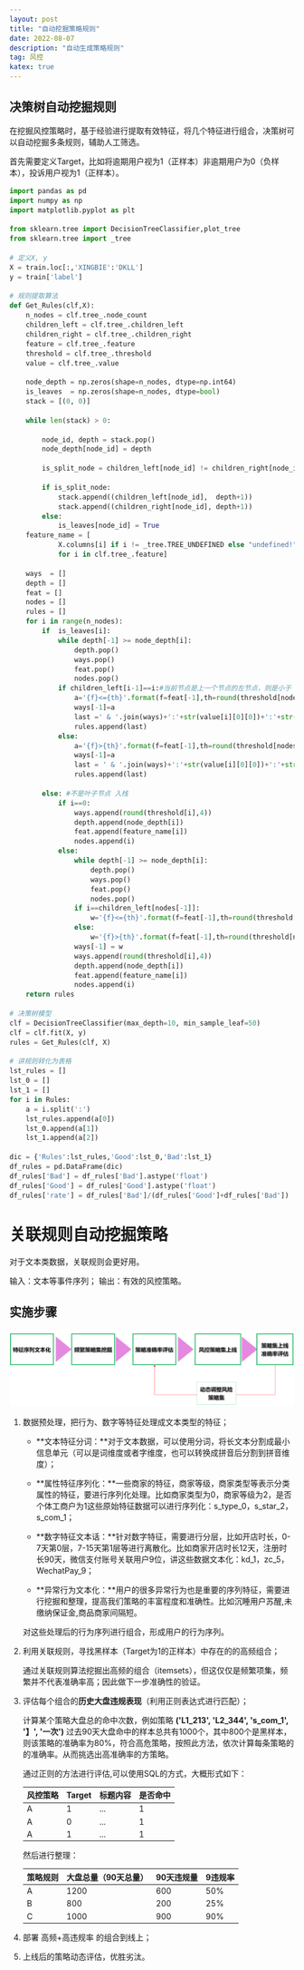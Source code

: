 ```yaml
---
layout: post
title: "自动挖掘策略规则"
date: 2022-08-07
description: "自动生成策略规则"
tag: 风控
katex: true
---
```


## 决策树自动挖掘规则

在挖掘风控策略时，基于经验进行提取有效特征，将几个特征进行组合，决策树可以自动挖掘多条规则，辅助人工筛选。

首先需要定义Target，比如将逾期用户视为1（正样本）非逾期用户为0（负样本），投诉用户视为1（正样本）。

```python
import pandas as pd
import numpy as np
import matplotlib.pyplot as plt

from sklearn.tree import DecisionTreeClassifier,plot_tree
from sklearn.tree import _tree

# 定义X, y
X = train.loc[:,'XINGBIE':'DKLL']
y = train['label']

# 规则提取算法
def Get_Rules(clf,X):
    n_nodes = clf.tree_.node_count
    children_left = clf.tree_.children_left
    children_right = clf.tree_.children_right
    feature = clf.tree_.feature
    threshold = clf.tree_.threshold
    value = clf.tree_.value

    node_depth = np.zeros(shape=n_nodes, dtype=np.int64)
    is_leaves  = np.zeros(shape=n_nodes, dtype=bool)
    stack = [(0, 0)]

    while len(stack) > 0:

        node_id, depth = stack.pop()
        node_depth[node_id] = depth

        is_split_node = children_left[node_id] != children_right[node_id]

        if is_split_node:
            stack.append((children_left[node_id],  depth+1))
            stack.append((children_right[node_id], depth+1))
        else:
            is_leaves[node_id] = True  
    feature_name = [
            X.columns[i] if i != _tree.TREE_UNDEFINED else "undefined!"
            for i in clf.tree_.feature]

    ways  = []
    depth = []
    feat = []
    nodes = []
    rules = []
    for i in range(n_nodes):   
        if  is_leaves[i]: 
            while depth[-1] >= node_depth[i]:
                depth.pop()
                ways.pop()    
                feat.pop()
                nodes.pop()
            if children_left[i-1]==i:#当前节点是上一个节点的左节点，则是小于
                a='{f}<={th}'.format(f=feat[-1],th=round(threshold[nodes[-1]],4))
                ways[-1]=a              
                last =' & '.join(ways)+':'+str(value[i][0][0])+':'+str(value[i][0][1])
                rules.append(last)
            else:
                a='{f}>{th}'.format(f=feat[-1],th=round(threshold[nodes[-1]],4))
                ways[-1]=a
                last = ' & '.join(ways)+':'+str(value[i][0][0])+':'+str(value[i][0][1])
                rules.append(last)

        else: #不是叶子节点 入栈
            if i==0:
                ways.append(round(threshold[i],4))
                depth.append(node_depth[i])
                feat.append(feature_name[i])
                nodes.append(i)             
            else: 
                while depth[-1] >= node_depth[i]:
                    depth.pop()
                    ways.pop()
                    feat.pop()
                    nodes.pop()
                if i==children_left[nodes[-1]]:
                    w='{f}<={th}'.format(f=feat[-1],th=round(threshold[nodes[-1]],4))
                else:
                    w='{f}>{th}'.format(f=feat[-1],th=round(threshold[nodes[-1]],4))              
                ways[-1] = w  
                ways.append(round(threshold[i],4))
                depth.append(node_depth[i]) 
                feat.append(feature_name[i])
                nodes.append(i)
    return rules

# 决策树模型
clf = DecisionTreeClassifier(max_depth=10, min_sample_leaf=50)
clf = clf.fit(X, y)
rules = Get_Rules(clf, X)

# 讲规则转化为表格
lst_rules = []
lst_0 = []
lst_1 = []
for i in Rules:
    a = i.split(':')
    lst_rules.append(a[0])
    lst_0.append(a[1])
    lst_1.append(a[2])

dic = {'Rules':lst_rules,'Good':lst_0,'Bad':lst_1}
df_rules = pd.DataFrame(dic)
df_rules['Bad'] = df_rules['Bad'].astype('float')
df_rules['Good'] = df_rules['Good'].astype('float')
df_rules['rate'] = df_rules['Bad']/(df_rules['Good']+df_rules['Bad'])
```

# 关联规则自动挖掘策略

对于文本类数据，关联规则会更好用。

输入：文本等事件序列； 输出：有效的风控策略。

## 实施步骤

![实施步骤](\assets\risk\2022-08-12-risk-auto_strategy\1.png)

1. 数据预处理，把行为、数字等特征处理成文本类型的特征；

   - **文本特征分词：**对于文本数据，可以使用分词，将长文本分割成最小信息单元（可以是词维度或者字维度，也可以转换成拼音后分割到拼音维度）；

   - **属性特征序列化：**一些商家的特征，商家等级，商家类型等表示分类属性的特征，要进行序列化处理。比如商家类型为0，商家等级为2，是否个体工商户为1这些原始特征数据可以进行序列化：s_type_0，s_star_2，s_com_1；
   - **数字特征文本话：**针对数字特征，需要进行分层，比如开店时长，0-7天第0层，7-15天第1层等进行离散化。比如商家开店时长12天，注册时长90天，微信支付账号关联用户9位，讲这些数据文本化：kd_1，zc_5，WechatPay_9；
   - **异常行为文本化：**用户的很多异常行为也是重要的序列特征，需要进行挖掘和整理，提高我们策略的丰富程度和准确性。比如沉睡用户苏醒,未缴纳保证金,商品商家间隔短。

   对这些处理后的行为序列进行组合，形成用户的行为序列。

2. 利用关联规则，寻找黑样本（Target为1的正样本）中存在的的高频组合；

   通过关联规则算法挖掘出高频的组合（itemsets），但这仅仅是频繁项集，频繁并不代表准确率高；因此做下一步准确性的验证。

3. 评估每个组合的**历史大盘违规表现**（利用正则表达式进行匹配）；

   计算某个策略大盘总的命中次数，例如策略 **('L1_213', 'L2_344', 's_com_1', '】', '一次')** 过去90天大盘命中的样本总共有1000个，其中800个是黑样本，则该策略的准确率为80%，符合高危策略，按照此方法，依次计算每条策略的的准确率。从而挑选出高准确率的方策略。

   通过正则的方法进行评估,可以使用SQL的方式，大概形式如下：

   | 风控策略 | Target | 标题内容 | 是否命中 |
   | -------- | ------ | -------- | -------- |
   | A        | 1      | ...      | 1        |
   | A        | 0      | ...      | 1        |
   | A        | 1      | ...      | 1        |

   然后进行整理：

   | 策略规则 | 大盘总量（90天总量） | 90天违规量 | 9违规率 |
   | -------- | -------------------- | ---------- | ------- |
   | A        | 1200                 | 600        | 50%     |
   | B        | 800                  | 200        | 25%     |
   | C        | 1000                 | 900        | 90%     |

4. 部署 高频+高违规率 的组合到线上；

5. 上线后的策略动态评估，优胜劣汰。







